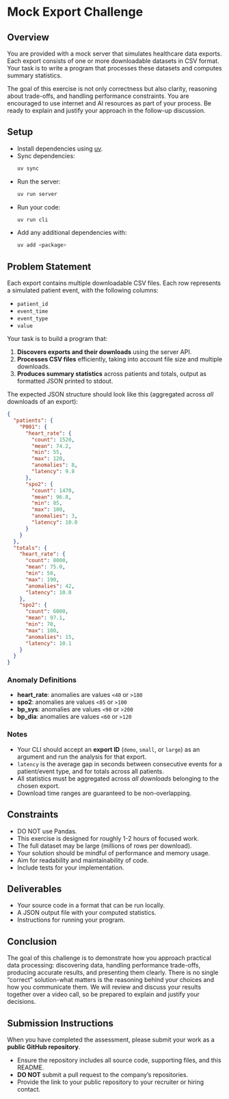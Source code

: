 # Mock Export Challenge

## Overview

You are provided with a mock server that simulates healthcare data exports. Each export
consists of one or more downloadable datasets in CSV format. Your task is to write a
program that processes these datasets and computes summary statistics.

The goal of this exercise is not only correctness but also clarity, reasoning about
trade-offs, and handling performance constraints. You are encouraged to use internet and
AI resources as part of your process. Be ready to explain and justify your approach in
the follow-up discussion.

## Setup

* Install dependencies using [uv](https://github.com/astral-sh/uv).
* Sync dependencies:
  ```bash
  uv sync
  ```
* Run the server:
  ```bash
  uv run server
  ```
* Run your code:
  ```bash
  uv run cli
  ```
* Add any additional dependencies with:
  ```bash
  uv add <package>
  ```

## Problem Statement

Each export contains multiple downloadable CSV files. Each row represents a simulated
patient event, with the following columns:

* `patient_id`
* `event_time`
* `event_type`
* `value`

Your task is to build a program that:

1. **Discovers exports and their downloads** using the server API.
2. **Processes CSV files** efficiently, taking into account file size and multiple
   downloads.
3. **Produces summary statistics** across patients and totals, output as formatted JSON
   printed to stdout.

The expected JSON structure should look like this (aggregated across *all* downloads of
an export):

```json
{
  "patients": {
    "P001": {
      "heart_rate": {
        "count": 1520,
        "mean": 74.2,
        "min": 55,
        "max": 120,
        "anomalies": 8,
        "latency": 9.8
      },
      "spo2": {
        "count": 1470,
        "mean": 96.8,
        "min": 85,
        "max": 100,
        "anomalies": 3,
        "latency": 10.0
      }
    }
  },
  "totals": {
    "heart_rate": {
      "count": 8000,
      "mean": 75.0,
      "min": 50,
      "max": 190,
      "anomalies": 42,
      "latency": 10.0
    },
    "spo2": {
      "count": 6000,
      "mean": 97.1,
      "min": 70,
      "max": 100,
      "anomalies": 15,
      "latency": 10.1
    }
  }
}
```

### Anomaly Definitions

* **heart\_rate**: anomalies are values `<40` or `>180`
* **spo2**: anomalies are values `<85` or `>100`
* **bp\_sys**: anomalies are values `<90` or `>200`
* **bp\_dia**: anomalies are values `<60` or `>120`

### Notes

* Your CLI should accept an **export ID** (`demo`, `small`, or `large`) as an argument
and run the analysis for that export.
* `latency` is the average gap in seconds between consecutive events for a patient/event
type, and for totals across all patients.
* All statistics must be aggregated across *all downloads* belonging to the chosen
export.
* Download time ranges are guaranteed to be non-overlapping.

## Constraints

* DO NOT use Pandas.
* This exercise is designed for roughly 1-2 hours of focused work.
* The full dataset may be large (millions of rows per download).
* Your solution should be mindful of performance and memory usage.
* Aim for readability and maintainability of code.
* Include tests for your implementation.

## Deliverables

* Your source code in a format that can be run locally.
* A JSON output file with your computed statistics.
* Instructions for running your program.

## Conclusion

The goal of this challenge is to demonstrate how you approach practical data processing:
discovering data, handling performance trade-offs, producing accurate results, and
presenting them clearly. There is no single “correct” solution-what matters is the
reasoning behind your choices and how you communicate them. We will review and discuss
your results together over a video call, so be prepared to explain and justify your
decisions.

## Submission Instructions
When you have completed the assessment, please submit your work as a **public GitHub
repository**.

* Ensure the repository includes all source code, supporting files, and this README.
* **DO NOT** submit a pull request to the company’s repositories.
* Provide the link to your public repository to your recruiter or hiring contact.
